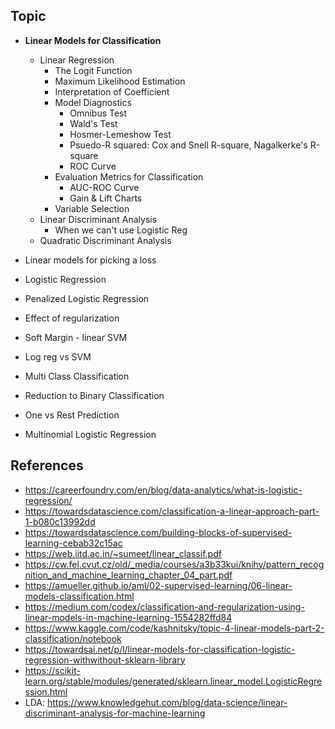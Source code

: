 ## Topic

- **Linear Models for Classification**
  - Linear Regression
    - The Logit Function
    - Maximum Likelihood Estimation
    - Interpretation of Coefficient
    - Model Diagnostics 
      - Omnibus Test
      - Wald's Test
      - Hosmer-Lemeshow Test
      - Psuedo-R squared: Cox and Snell R-square, Nagalkerke's R-square
      - ROC Curve 
    - Evaluation Metrics for Classification
      - AUC-ROC Curve
      - Gain & Lift Charts 
    - Variable Selection
  - Linear Discriminant Analysis
    - When we can't use Logistic Reg 
  - Quadratic Discriminant Analysis

- Linear models for picking a loss
- Logistic Regression
- Penalized Logistic Regression
- Effect of regularization
- Soft Margin - linear SVM
- Log reg vs SVM
- Multi Class Classification
- Reduction to Binary Classification
- One vs Rest Prediction
- Multinomial Logistic Regression



## References
- https://careerfoundry.com/en/blog/data-analytics/what-is-logistic-regression/
- https://towardsdatascience.com/classification-a-linear-approach-part-1-b080c13992dd
- https://towardsdatascience.com/building-blocks-of-supervised-learning-cebab32c15ac
- https://web.iitd.ac.in/~sumeet/linear_classif.pdf
- https://cw.fel.cvut.cz/old/_media/courses/a3b33kui/knihy/pattern_recognition_and_machine_learning_chapter_04_part.pdf
- https://amueller.github.io/aml/02-supervised-learning/06-linear-models-classification.html
- https://medium.com/codex/classification-and-regularization-using-linear-models-in-machine-learning-1554282ffd84
- https://www.kaggle.com/code/kashnitsky/topic-4-linear-models-part-2-classification/notebook
- https://towardsai.net/p/l/linear-models-for-classification-logistic-regression-withwithout-sklearn-library
- https://scikit-learn.org/stable/modules/generated/sklearn.linear_model.LogisticRegression.html
- LDA: https://www.knowledgehut.com/blog/data-science/linear-discriminant-analysis-for-machine-learning
